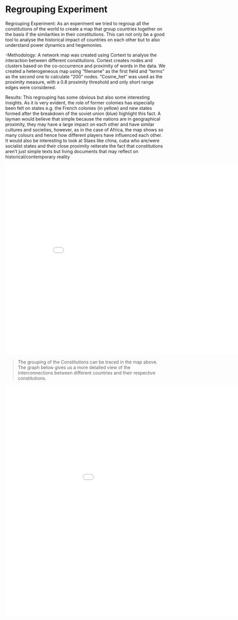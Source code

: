 # Regrouping Experiment 

Regrouping Experiment:
As an experiment we tried to regroup all the constitutions of the world to create a map that group countries together on the basis if the similarities in their constitutions. This can not only be a good tool to analyse the historical impact of countries on each other but to also understand power dynamics and hegemonies. 

-Methodology: 
A network map was created using Cortext to analyse the interaction between different constitutions.  Cortext creates nodes and clusters based on the co-occurrence and proximity of words in the data. We created a heterogeneous map using “filename” as the first field and “terms” as the second one to calculate “200” nodes. “Cosine_het” was used as the proximity measure, with a 0.8 proximity threshold and only short range edges were considered. 

Results: 
This regrouping has some obvious but also some interesting insights. As it is very evident, the role of former colonies has especially been felt on states e.g. the French colonies (in yellow) and new states formed after the breakdown of the soviet union (blue) highlight this fact. A layman would believe that simple because the nations are in geographical proximity, they may have a large impact on each other and have similar cultures and societies, however, as in the case of Africa, the map shows so many colours and hence how different players have influenced each other. It would also be interesting to look at Staes like china, cuba who are/were socialist states and their close proximity reiterate the fact that constitutions aren’t just simple texts but living documents that may reflect on historical/contemporary reality


<iframe src="/constitutionproject-1/assets/images/easygraph.png" frameborder="0" width="900" height="600" allowfullscreen></iframe>

>The grouping of the Constitutions can be traced in the map above. The graph below gives us a more detailed view of the interconnections between different countries and their respective constitutions. 

<iframe src="/constitutionproject-1/assets/images/completegraph.png" frameborder="0" width="1088" height="724" allowfullscreen></iframe>
